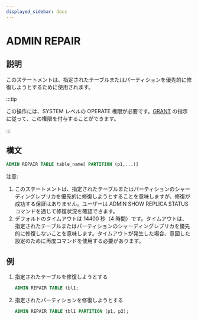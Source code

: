 ```yaml
---
displayed_sidebar: docs
---
```


# ADMIN REPAIR

## 説明

このステートメントは、指定されたテーブルまたはパーティションを優先的に修復しようとするために使用されます。

:::tip

この操作には、SYSTEM レベルの OPERATE 権限が必要です。[GRANT](../../account-management/GRANT.md) の指示に従って、この権限を付与することができます。

:::

## 構文

```sql
ADMIN REPAIR TABLE table_name[ PARTITION (p1,...)]
```

注意:

1. このステートメントは、指定されたテーブルまたはパーティションのシャーディングレプリカを優先的に修復しようとすることを意味しますが、修復が成功する保証はありません。ユーザーは ADMIN SHOW REPLICA STATUS コマンドを通じて修復状況を確認できます。
2. デフォルトのタイムアウトは 14400 秒（4 時間）です。タイムアウトは、指定されたテーブルまたはパーティションのシャーディングレプリカを優先的に修復しないことを意味します。タイムアウトが発生した場合、意図した設定のために再度コマンドを使用する必要があります。

## 例

1. 指定されたテーブルを修復しようとする

    ```sql
    ADMIN REPAIR TABLE tbl1;
    ```

2. 指定されたパーティションを修復しようとする

    ```sql
    ADMIN REPAIR TABLE tbl1 PARTITION (p1, p2);
    ```